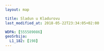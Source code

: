 ```yaml
---
layout: map

title: Sladun u Kladurovu
last_modified_at: 2018-05-22T23:34:05+02:00

WDPA: [555589086]
geoSrbija:
  L1_182: [198]
---
```

